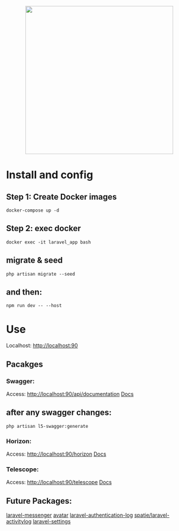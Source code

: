 <p align="center">
    <a href="https://laravel.com" target="_blank">
        <img src="https://raw.githubusercontent.com/laravel/art/master/logo-lockup/5%20SVG/2%20CMYK/1%20Full%20Color/laravel-logolockup-cmyk-red.svg" width="400">
    </a>
</p>

# Install and config
## Step 1: Create Docker images

```
docker-compose up -d
```
## Step 2: exec docker

```
docker exec -it laravel_app bash
```

##  migrate & seed
```
php artisan migrate --seed
```

## and then:
```
npm run dev -- --host
```

# Use

<p>
    Localhost: <a href="http://localhost:90" target="_blank">http://localhost:90</a>
</p>

## Pacakges
### Swagger:
<p>
    Access: <a href="http://localhost:90/api/documentation" target="_blank">http://localhost:90/api/documentation</a> <a href="https://swagger.io/docs/">Docs</a>
</p>

## after any swagger changes:
````
php artisan l5-swagger:generate 
````
### Horizon:
<p>
    Access: <a href="http://localhost:90/horizon" target="_blank">http://localhost:90/horizon</a> <a href="https://laravel.com/docs/11.x/horizon" target="_blank">Docs</a>
</p>

### Telescope:
<p>
    Access: <a href="http://localhost:90/telescope">http://localhost:90/telescope</a> <a href="https://laravel.com/docs/11.x/telescope">Docs</a>
</p>

## Future Packages:
[laravel-messenger](https://github.com/cmgmyr/laravel-messenger)
[avatar](https://github.com/laravolt/avatar)
[laravel-authentication-log](https://github.com/rappasoft/laravel-authentication-log)
[spatie/laravel-activitylog](https://github.com/spatie/laravel-activitylog)
[laravel-settings](https://github.com/spatie/laravel-settings)
